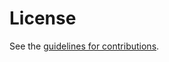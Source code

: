 # License

See the
[guidelines for contributions](https://github.com/idimaster/wimse-tokentranslation-spec/blob/main/CONTRIBUTING.md).

